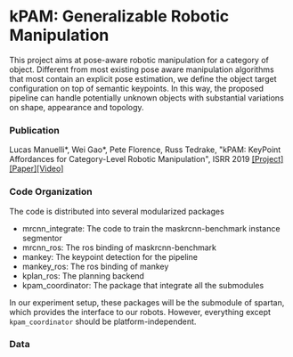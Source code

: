 # kPAM: Generalizable Robotic Manipulation

This project aims at pose-aware robotic manipulation for a category of object. Different from most existing pose aware manipulation algorithms that most contain an explicit pose estimation, we define the object target configuration on top of semantic keypoints. In this way, the proposed pipeline can handle potentially unknown objects with substantial variations on shape, appearance and topology.

### Publication

Lucas Manuelli*, Wei Gao*, Pete Florence, Russ Tedrake, "kPAM: KeyPoint Affordances for Category-Level Robotic Manipulation", ISRR 2019  [[Project]](<https://sites.google.com/view/kpam>)[[Paper]](https://arxiv.org/abs/1903.06684)[[Video]](https://www.youtube.com/watch?v=fm5RZ-ht1y0)

### Code Organization

The code is distributed into several modularized packages

- mrcnn_integrate: The code to train the maskrcnn-benchmark instance segmentor
- mrcnn_ros: The ros binding of maskrcnn-benchmark
- mankey: The keypoint detection for the pipeline
- mankey_ros: The ros binding of mankey
- kplan_ros: The planning backend
- kpam_coordinator: The package that integrate all the submodules

In our experiment setup, these packages will be the submodule of spartan, which provides the interface to our robots. However, everything except  `kpam_coordinator` should be platform-independent.

### Data

